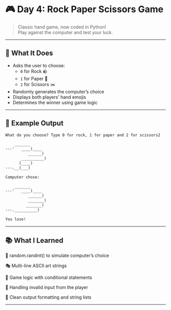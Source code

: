 # 🎮 Day 4: Rock Paper Scissors Game

> Classic hand game, now coded in Python!  
Play against the computer and test your luck.

---

## 🧠 What It Does

- Asks the user to choose:
  - `0` for Rock 🪨  
  - `1` for Paper 📄  
  - `2` for Scissors ✂️
- Randomly generates the computer’s choice
- Displays both players' hand emojis
- Determines the winner using game logic

---

## 📸 Example Output

```txt
What do you choose? Type 0 for rock, 1 for paper and 2 for scissors2

    _______
---'   ____)____
          ______)
       __________)
      (____)
---.__(___)

Computer chose:

    _______
---'   ____)____
          ______)
          _______)
         _______)
---.__________)

You lose!
```

---

## 📚 What I Learned

🎲 random.randint() to simulate computer’s choice

🎭 Multi-line ASCII art strings

🧠 Game logic with conditional statements

🎯 Handling invalid input from the player

🧼 Clean output formatting and string lists

---
